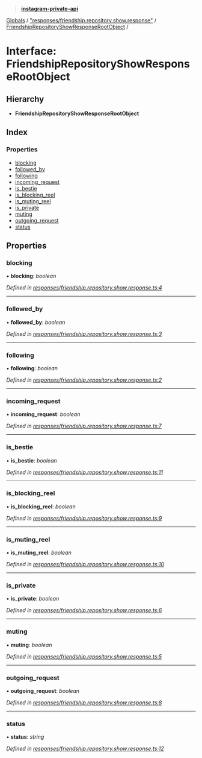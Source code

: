 > **[instagram-private-api](../README.md)**

[Globals](../README.md) / ["responses/friendship.repository.show.response"](../modules/_responses_friendship_repository_show_response_.md) / [FriendshipRepositoryShowResponseRootObject](_responses_friendship_repository_show_response_.friendshiprepositoryshowresponserootobject.md) /

# Interface: FriendshipRepositoryShowResponseRootObject

## Hierarchy

* **FriendshipRepositoryShowResponseRootObject**

## Index

### Properties

* [blocking](_responses_friendship_repository_show_response_.friendshiprepositoryshowresponserootobject.md#blocking)
* [followed_by](_responses_friendship_repository_show_response_.friendshiprepositoryshowresponserootobject.md#followed_by)
* [following](_responses_friendship_repository_show_response_.friendshiprepositoryshowresponserootobject.md#following)
* [incoming_request](_responses_friendship_repository_show_response_.friendshiprepositoryshowresponserootobject.md#incoming_request)
* [is_bestie](_responses_friendship_repository_show_response_.friendshiprepositoryshowresponserootobject.md#is_bestie)
* [is_blocking_reel](_responses_friendship_repository_show_response_.friendshiprepositoryshowresponserootobject.md#is_blocking_reel)
* [is_muting_reel](_responses_friendship_repository_show_response_.friendshiprepositoryshowresponserootobject.md#is_muting_reel)
* [is_private](_responses_friendship_repository_show_response_.friendshiprepositoryshowresponserootobject.md#is_private)
* [muting](_responses_friendship_repository_show_response_.friendshiprepositoryshowresponserootobject.md#muting)
* [outgoing_request](_responses_friendship_repository_show_response_.friendshiprepositoryshowresponserootobject.md#outgoing_request)
* [status](_responses_friendship_repository_show_response_.friendshiprepositoryshowresponserootobject.md#status)

## Properties

###  blocking

• **blocking**: *boolean*

*Defined in [responses/friendship.repository.show.response.ts:4](https://github.com/dilame/instagram-private-api/blob/e9c516c/src/responses/friendship.repository.show.response.ts#L4)*

___

###  followed_by

• **followed_by**: *boolean*

*Defined in [responses/friendship.repository.show.response.ts:3](https://github.com/dilame/instagram-private-api/blob/e9c516c/src/responses/friendship.repository.show.response.ts#L3)*

___

###  following

• **following**: *boolean*

*Defined in [responses/friendship.repository.show.response.ts:2](https://github.com/dilame/instagram-private-api/blob/e9c516c/src/responses/friendship.repository.show.response.ts#L2)*

___

###  incoming_request

• **incoming_request**: *boolean*

*Defined in [responses/friendship.repository.show.response.ts:7](https://github.com/dilame/instagram-private-api/blob/e9c516c/src/responses/friendship.repository.show.response.ts#L7)*

___

###  is_bestie

• **is_bestie**: *boolean*

*Defined in [responses/friendship.repository.show.response.ts:11](https://github.com/dilame/instagram-private-api/blob/e9c516c/src/responses/friendship.repository.show.response.ts#L11)*

___

###  is_blocking_reel

• **is_blocking_reel**: *boolean*

*Defined in [responses/friendship.repository.show.response.ts:9](https://github.com/dilame/instagram-private-api/blob/e9c516c/src/responses/friendship.repository.show.response.ts#L9)*

___

###  is_muting_reel

• **is_muting_reel**: *boolean*

*Defined in [responses/friendship.repository.show.response.ts:10](https://github.com/dilame/instagram-private-api/blob/e9c516c/src/responses/friendship.repository.show.response.ts#L10)*

___

###  is_private

• **is_private**: *boolean*

*Defined in [responses/friendship.repository.show.response.ts:6](https://github.com/dilame/instagram-private-api/blob/e9c516c/src/responses/friendship.repository.show.response.ts#L6)*

___

###  muting

• **muting**: *boolean*

*Defined in [responses/friendship.repository.show.response.ts:5](https://github.com/dilame/instagram-private-api/blob/e9c516c/src/responses/friendship.repository.show.response.ts#L5)*

___

###  outgoing_request

• **outgoing_request**: *boolean*

*Defined in [responses/friendship.repository.show.response.ts:8](https://github.com/dilame/instagram-private-api/blob/e9c516c/src/responses/friendship.repository.show.response.ts#L8)*

___

###  status

• **status**: *string*

*Defined in [responses/friendship.repository.show.response.ts:12](https://github.com/dilame/instagram-private-api/blob/e9c516c/src/responses/friendship.repository.show.response.ts#L12)*